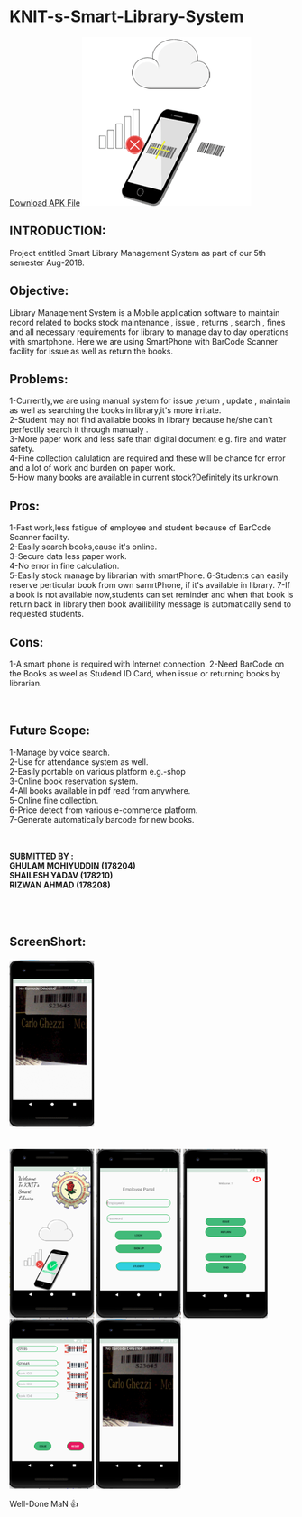 # KNIT-s-Smart-Library-System
[Download APK File](https://github.com/subahanii/androidSLMS/raw/master/app-debug1.apk)
<img src="https://github.com/subahanii/KNIT-s-Smart-Library-Systemm/blob/master/tf.gif" height="300" width="300" />


## INTRODUCTION:
Project entitled Smart Library Management System as part of our 5th
semester Aug-2018.
## Objective:
Library Management System is a Mobile application software to maintain record related to books stock maintenance , issue , returns , search , fines and all necessary
requirements for library to manage day to day operations with smartphone.
Here we are using SmartPhone with BarCode Scanner facility for issue as well as return the books.
## Problems:
1-Currently,we are using manual system for issue ,return , update , maintain as well as searching the books in library,it's more irritate.<br>
2-Student may not find available books in library because he/she
can't perfectlly search it through manualy .<br>
3-More paper work and less safe than digital document e.g. fire and
water safety.<br>
4-Fine collection calulation are required and these will be chance
for error and a lot of work and burden on paper work.<br>
5-How many books are available in current stock?Definitely its
unknown.<br>
## Pros:
1-Fast work,less fatigue of employee and student because of BarCode
Scanner facility.<br>
2-Easily search books,cause it's online.<br>
3-Secure data less paper work.<br>
4-No error in fine calculation.<br>
5-Easily stock manage by librarian with smartPhone.
6-Students can easily reserve perticular book from own samrtPhone, if it's available in library.
7-If a book is not available now,students can set reminder and
when that book is return back in library then book availibility message is automatically send to requested students.<br>
## Cons:
1-A smart phone is required with Internet connection.
2-Need BarCode on the Books as weel as Studend ID Card, when issue or returning books by librarian.<br><br><br>
## Future Scope:
1-Manage by voice search.<br>
2-Use for attendance system as well.<br>
2-Easily portable on various platform e.g.-shop<br>
3-Online book reservation system.<br>
4-All books available in pdf read from anywhere.<br>
5-Online fine collection.<br>
6-Price detect from various e-commerce platform.<br>
7-Generate automatically barcode for new books.<br><br><br>

__SUBMITTED BY :<br>
GHULAM MOHIYUDDIN (178204)<br>
SHAILESH YADAV (178210)<br>
RIZWAN AHMAD (178208)__<br><br><br><br>
## ScreenShort:
<img src="https://github.com/subahanii/KNIT-s-Smart-Library-Systemm/blob/master/KNIT%20Library.gif" height="300" width="150" /><br><br><br>
<img src="https://github.com/subahanii/KNIT-s-Smart-Library-Systemm/blob/master/Screenshot%20from%202018-11-17%2014-48-42.png" height="300" width="150" />
<img src="https://github.com/subahanii/KNIT-s-Smart-Library-Systemm/blob/master/Screenshot%20from%202018-11-17%2014-51-26.png" height="300" width="150" />
<img src="https://github.com/subahanii/KNIT-s-Smart-Library-Systemm/blob/master/Screenshot%20from%202018-11-17%2014-51-45.png" height="300" width="150" />
<img src="https://github.com/subahanii/KNIT-s-Smart-Library-Systemm/blob/master/Screenshot%20from%202018-11-17%2014-54-15.png" height="300" width="150"/>
<img src="https://github.com/subahanii/KNIT-s-Smart-Library-Systemm/blob/master/Screenshot%20from%202018-11-17%2014-57-19.png" height="300" width="150" />

Well-Done MaN :+1: 


